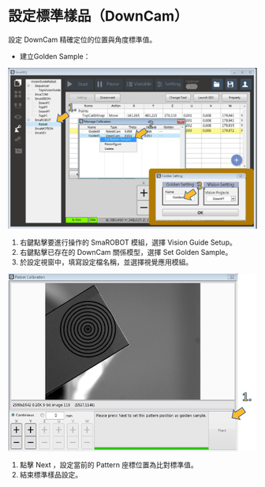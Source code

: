 # 設定標準樣品（DownCam）

設定 DownCam 精確定位的位置與角度標準值。

* 建立Golden Sample：

![&#x5EFA;&#x7ACB;Golden Sample Step 1](../../../../.gitbook/assets/she-ding-golden1.jpg)

1. 右鍵點擊要進行操作的 SmaROBOT 模組，選擇 Vision Guide Setup。
2. 右鍵點擊已存在的 DownCam 關係模型，選擇 Set Golden Sample。
3. 於設定視窗中，填寫設定檔名稱，並選擇視覺應用模組。

![&#x5EFA;&#x7ACB;Golden Sample&#x5B8C;&#x6210;](../../../../.gitbook/assets/she-ding-golden2.jpg)

1. 點擊 Next ，設定當前的 Pattern 座標位置為比對標準值。
2. 結束標準樣品設定。

